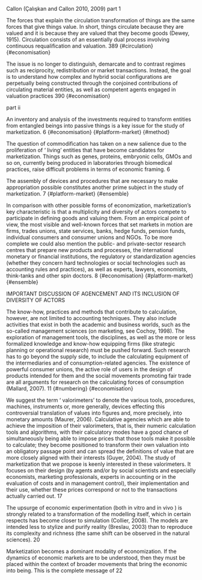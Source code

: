 ﻿Callon (Çalışkan and Callon 2010, 2009)
part 1

The forces that explain the circulation transformation of things are the same forces that give things value. In short, things circulate because they are valued and it is because they are valued that they become goods (Dewey, 1915). Circulation consists of an essentially dual process involving continuous requalification and valuation. 389 {#circulation}{#economisation}

The issue is no longer to distinguish, demarcate and to contrast regimes such as reciprocity, redistribution or market transactions. Instead, the goal is to understand how complex and hybrid social configurations are perpetually being constructed through the conjoined contributions of circulating material entities, as well as competent agents engaged in valuation practices 390 {#economisation} 

part ii

An inventory and analysis of the investments required to transform entities from entangled beings into passive things is a key issue for the study of marketization. 6 {#economisation} {#platform-market} {#method}

The question of commodification has taken on a new salience due to the proliferation of ‘ living’  entities that have become candidates for marketization. Things such as genes, proteins, embryonic cells, GMOs and so on, currently being produced in laboratories through biomedical practices, raise difficult problems in terms of economic framing. 6

The assembly of devices and procedures that are necessary to make appropriation possible constitutes another prime subject in the study of marketization. 7 {#platform-market} {#ensemble}

In comparison with other possible forms of economization, marketization’s key characteristic is that a multiplicity and diversity of actors compete to participate in defining goods and valuing them. From an empirical point of view, the most visible and well-known forces that set markets in motion are firms, trades unions, state services, banks, hedge funds, pension funds, individual consumers and consumer unions and NGOs. To be more complete we could also mention the public- and private-sector research centres that prepare new products and processes, the international monetary or financial institutions, the regulatory or standardization agencies (whether they concern hard technologies or social technologies such as accounting rules and practices), as well as experts, lawyers, economists, think-tanks and other spin doctors. 8 {#economisation} {#platform-market} {#ensemble}

IMPORTANT DISCUSSION OF AGENCEMENT AND ITS INCLUSION OF DIVERSITY OF ACTORS

The know-how, practices and methods that contribute to calculation, however, are not limited to accounting techniques. They also include activities that exist in both the academic and business worlds, such as the so-called management sciences (on marketing, see Cochoy, 1998). The exploration of management tools, the disciplines, as well as the more or less formalized knowledge and know-how equipping firms (like strategic planning or operational research) must be pushed forward. Such research has to go beyond the supply side, to include the calculating equipment of the intermediaries and of consumption-related agencies. The existence of powerful consumer unions, the active role of users in the design of products intended for them and the social movements promoting fair trade are all arguments for research on the calculating forces of consumption (Mallard, 2007). 11 {#numbering} {#economisation}

We suggest the term ‘ valorimeters’  to denote the various tools, procedures, machines, instruments or, more generally, devices effecting this controversial translation of values into figures and, more precisely, into monetary amounts (Maurer, 2006). Calculative agencies which are able to achieve the imposition of their valorimeters, that is, their numeric calculation tools and algorithms, with their calculatory modes have a good chance of simultaneously being able to impose prices that those tools make it possible to calculate; they become positioned to transform their own valuation into an obligatory passage point and can spread the definitions of value that are more closely aligned with their interests (Guyer, 2004). The study of marketization that we propose is keenly interested in these valorimeters. It focuses on their design (by agents and/or by social scientists and especially economists, marketing professionals, experts in accounting or in the evaluation of costs and in management control), their implementation and their use, whether these prices correspond or not to the transactions actually carried out. 17

The upsurge of economic experimentation (both in vitro  and in vivo ) is strongly related to a transformation of the modelling itself, which in certain respects has become closer to simulation (Collier, 2008). The models are intended less to stylize and purify reality (Breslau, 2003) than to reproduce its complexity and richness (the same shift can be observed in the natural sciences). 20

Marketization becomes a dominant modality of economization. If the dynamics of economic markets are to be understood, then they must be placed within the context of broader movements that bring the economic into being. This is the complete message of 22 
